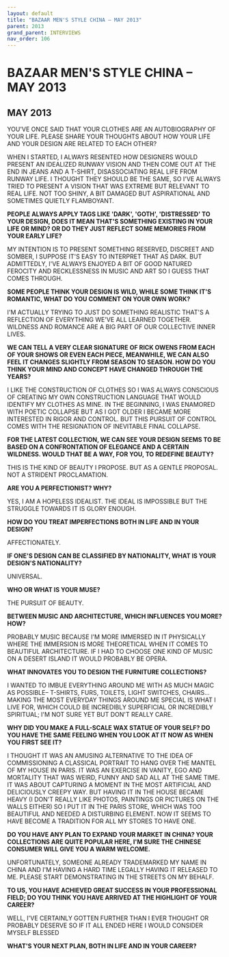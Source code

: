 ```yaml
---
layout: default
title: "BAZAAR MEN'S STYLE CHINA – MAY 2013"
parent: 2013
grand_parent: INTERVIEWS
nav_order: 106
---
```


# BAZAAR MEN'S STYLE CHINA – MAY 2013
## MAY 2013

<p>YOU'VE ONCE SAID THAT YOUR CLOTHES ARE AN AUTOBIOGRAPHY OF YOUR LIFE. PLEASE SHARE YOUR THOUGHTS ABOUT HOW YOUR LIFE AND YOUR DESIGN ARE RELATED TO EACH OTHER?</b></p>
<p>WHEN I STARTED, I ALWAYS RESENTED HOW DESIGNERS WOULD PRESENT AN IDEALIZED RUNWAY VISION AND THEN COME OUT AT THE END IN JEANS AND A T-SHIRT, DISASSOCIATING REAL LIFE FROM RUNWAY LIFE. I THOUGHT THEY SHOULD BE THE SAME, SO I'VE ALWAYS TRIED TO PRESENT A VISION THAT WAS EXTREME BUT RELEVANT TO REAL LIFE. NOT TOO SHINY, A BIT DAMAGED BUT ASPIRATIONAL AND SOMETIMES QUIETLY FLAMBOYANT. </p>
<p><b>PEOPLE ALWAYS APPLY TAGS LIKE 'DARK', 'GOTH', 'DISTRESSED' TO YOUR DESIGN, DOES IT MEAN THAT'S SOMETHING EXISTING IN YOUR LIFE OR MIND? OR DO THEY JUST REFLECT SOME MEMORIES FROM YOUR EARLY LIFE? </b></p>
<p>MY INTENTION IS TO PRESENT SOMETHING RESERVED, DISCREET AND SOMBER, I SUPPOSE IT'S EASY TO INTERPRET THAT AS DARK. BUT ADMITTEDLY, I'VE ALWAYS ENJOYED A BIT OF GOOD NATURED FEROCITY AND RECKLESSNESS IN MUSIC AND ART SO I GUESS THAT COMES THROUGH. </p>
<p><b>SOME PEOPLE THINK YOUR DESIGN IS WILD, WHILE SOME THINK IT'S ROMANTIC, WHAT DO YOU COMMENT ON YOUR OWN WORK? </b></p>
<p>I'M ACTUALLY TRYING TO JUST DO SOMETHING REALISTIC THAT'S A REFLECTION OF EVERYTHING WE'VE ALL LEARNED TOGETHER. WILDNESS AND ROMANCE ARE A BIG PART OF OUR COLLECTIVE INNER LIVES. </p>
<p><b>WE CAN TELL A VERY CLEAR SIGNATURE OF RICK OWENS FROM EACH OF YOUR SHOWS OR EVEN EACH PIECE, MEANWHILE, WE CAN ALSO FEEL IT CHANGES SLIGHTLY FROM SEASON TO SEASON. HOW DO YOU THINK YOUR MIND AND CONCEPT HAVE CHANGED THROUGH THE YEARS? </b></p>
<p>I LIKE THE CONSTRUCTION OF CLOTHES SO I WAS ALWAYS CONSCIOUS OF CREATING MY OWN CONSTRUCTION LANGUAGE THAT WOULD IDENTIFY MY CLOTHES AS MINE. IN THE BEGINNING, I WAS ENAMORED WITH POETIC COLLAPSE BUT AS I GOT OLDER I BECAME MORE INTERESTED IN RIGOR AND CONTROL. BUT THIS PURSUIT OF CONTROL COMES WITH THE RESIGNATION OF INEVITABLE FINAL COLLAPSE. </p>
<p><b>FOR THE LATEST COLLECTION, WE CAN SEE YOUR DESIGN SEEMS TO BE BASED ON A CONFRONTATION OF ELEGANCE AND A CERTAIN WILDNESS. WOULD THAT BE A WAY, FOR YOU, TO REDEFINE BEAUTY? </b></p>
<p>THIS IS THE KIND OF BEAUTY I PROPOSE. BUT AS A GENTLE PROPOSAL. NOT A STRIDENT PROCLAMATION. </p>
<p><b>ARE YOU A PERFECTIONIST? WHY? </b></p>
<p>YES, I AM A HOPELESS IDEALIST. THE IDEAL IS IMPOSSIBLE BUT THE STRUGGLE TOWARDS IT IS GLORY ENOUGH. </p>
<p><b>HOW DO YOU TREAT IMPERFECTIONS BOTH IN LIFE AND IN YOUR DESIGN? </b></p>
<p>AFFECTIONATELY. </p>
<p><b>IF ONE'S DESIGN CAN BE CLASSIFIED BY NATIONALITY, WHAT IS YOUR DESIGN'S NATIONALITY? </b></p>
<p>UNIVERSAL. </p>
<p><b>WHO OR WHAT IS YOUR MUSE? </b></p>
<p>THE PURSUIT OF BEAUTY. </p>
<p><b>BETWEEN MUSIC AND ARCHITECTURE, WHICH INFLUENCES YOU MORE? HOW? </b></p>
<p>PROBABLY MUSIC BECAUSE I'M MORE IMMERSED IN IT PHYSICALLY WHERE THE IMMERSION IS MORE THEORETICAL WHEN IT COMES TO BEAUTIFUL ARCHITECTURE. IF I HAD TO CHOOSE ONE KIND OF MUSIC ON A DESERT ISLAND IT WOULD PROBABLY BE OPERA. </p>
<p><b>WHAT INNOVATES YOU TO DESIGN THE FURNITURE COLLECTIONS? </b></p>
<p>I WANTED TO IMBUE EVERYTHING AROUND ME WITH AS MUCH MAGIC AS POSSIBLE– T-SHIRTS, FURS, TOILETS, LIGHT SWITCHES, CHAIRS... MAKING THE MOST EVERYDAY THINGS AROUND ME SPECIAL IS WHAT I LIVE FOR, WHICH COULD BE INCREDIBLY SUPERFICIAL OR INCREDIBLY SPIRITUAL; I'M NOT SURE YET BUT DON'T REALLY CARE. </p>
<p><b>WHY DID YOU MAKE A FULL-SCALE WAX STATUE OF YOUR SELF? DO YOU HAVE THE SAME FEELING WHEN YOU LOOK AT IT NOW AS WHEN YOU FIRST SEE IT? </b></p>
<p>I THOUGHT IT WAS AN AMUSING ALTERNATIVE TO THE IDEA OF COMMISSIONING A CLASSICAL PORTRAIT TO HANG OVER THE MANTEL OF MY HOUSE IN PARIS. IT WAS AN EXERCISE IN VANITY, EGO AND MORTALITY THAT WAS WEIRD, FUNNY AND SAD ALL AT THE SAME TIME. IT WAS ABOUT CAPTURING A MOMENT IN THE MOST ARTIFICIAL AND DELICIOUSLY CREEPY WAY. BUT HAVING IT IN THE HOUSE BECAME HEAVY (I DON'T REALLY LIKE PHOTOS, PAINTINGS OR PICTURES ON THE WALLS EITHER) SO I PUT IT IN THE PARIS STORE, WHICH WAS TOO BEAUTIFUL AND NEEDED A DISTURBING ELEMENT. NOW IT SEEMS TO HAVE BECOME A TRADITION FOR ALL MY STORES TO HAVE ONE. </p>
<p><b>DO YOU HAVE ANY PLAN TO EXPAND YOUR MARKET IN CHINA? YOUR COLLECTIONS ARE QUITE POPULAR HERE, I'M SURE THE CHINESE CONSUMER WILL GIVE YOU A WARM WELCOME. </b></p>
<p>UNFORTUNATELY, SOMEONE ALREADY TRADEMARKED MY NAME IN CHINA AND I'M HAVING A HARD TIME LEGALLY HAVING IT RELEASED TO ME. PLEASE START DEMONSTRATING IN THE STREETS ON MY BEHALF. </p>
<p><b>TO US, YOU HAVE ACHIEVED GREAT SUCCESS IN YOUR PROFESSIONAL FIELD; DO YOU THINK YOU HAVE ARRIVED AT THE HIGHLIGHT OF YOUR CAREER? </b></p>
<p>WELL, I'VE CERTAINLY GOTTEN FURTHER THAN I EVER THOUGHT OR PROBABLY DESERVE SO IF IT ALL ENDED HERE I WOULD CONSIDER MYSELF BLESSED </p>
<p><b>WHAT'S YOUR NEXT PLAN, BOTH IN LIFE AND IN YOUR CAREER? </b></p>

